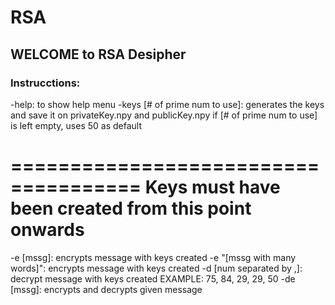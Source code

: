 # RSA
## WELCOME to RSA Desipher
### Instrucctions: 
-help: to show help menu
-keys [# of prime num to use]: generates the keys and save it on privateKey.npy and publicKey.npy
	 if [# of prime num to use] is left empty, uses 50 as default
   
=====================================
Keys must have been created from this point onwards
=====================================

-e [mssg]: encrypts message with keys created
-e "[mssg with many words]": encrypts message with keys created
-d [num separated by ,]: decrypt message with keys created
	 EXAMPLE:
	 75, 84, 29, 29, 50
-de [mssg]: encrypts and decrypts given message
